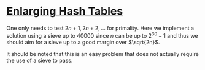 # [Enlarging Hash Tables](https://open.kattis.com/problems/enlarginghashtables)

One only needs to test $2n+1, 2n+2, \ldots$ for primality. Here we implement a solution using a sieve
up to $40000$ since $n$ can be up to $2^{30}-1$ and thus we should aim for a sieve up to a good margin
over $\sqrt{2n}$.

It should be noted that this is an easy problem that does not actually require the use of a sieve to pass.

